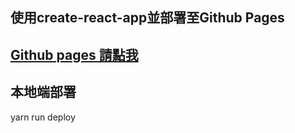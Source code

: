 ## 使用create-react-app並部署至Github Pages ##

## [ Github pages 請點我 ](https://destroymayor.github.io/react-githubpage-practices) ##

## 本地端部署 ##
  yarn run deploy